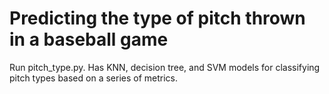 # Predicting the type of pitch thrown in a baseball game

Run pitch_type.py. Has KNN, decision tree, and SVM models for classifying pitch types based on a series of metrics.
